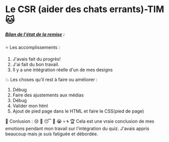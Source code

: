 # Le CSR (aider des chats errants)-TIM :cat:

##### <ins>Bilan de l'état de la remise</ins> :

:star: Les accomplissements :

1. J'avais fait du progrès!
2. J'ai fait du bon travail.
3. Il y a une intégration réelle d'un de mes designs

:boom: Les choses qu'il rest à faire ou améliorer :

1. Débug
2. Faire des ajustements aux médias
3. Débug
4. Valider mon html
5. Ajout de pied page dans le HTML et faire le CSS(pied de page)

:notebook: Conlusion :
:cry: :pray: :sleeping: :clap: :sob: :skull: :cyclone: :trophy:
Cela est une vraie conclusion de mes emotions pendant mon travail sur l'intégration du quiz. J'avais appris beaucoup mais je suis fatiguée et débordée.
